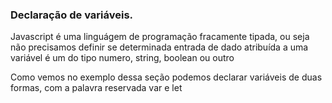 ### Declaração de variáveis.

<p>Javascript é uma linguágem de programação fracamente tipada, ou seja não precisamos definir se 
determinada entrada de dado atribuída a uma variável é um do tipo numero, string, boolean ou outro</p>

<p>Como vemos no exemplo dessa seção podemos declarar variáveis de duas formas, com a palavra
reservada var e let</p>